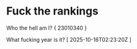 # Fuck the rankings

Who the hell am I?
{ 23010340 }

What fucking year is it?
[ 2025-10-16T02:23:20Z ]
